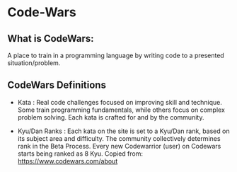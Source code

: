 # Code-Wars

## What is CodeWars:
A place to train in a programming language by writing code to a presented situation/problem.

## CodeWars Definitions
- Kata : Real code challenges focused on improving skill and technique. Some train programming fundamentals, while others focus on complex problem solving. Each kata is crafted for and by the community.

- Kyu/Dan Ranks : Each kata on the site is set to a Kyu/Dan rank, based on its subject area and difficulty. The community collectively determines rank in the Beta Process. Every new Codewarrior (user) on Codewars starts being ranked as 8 Kyu.
Copied from: https://www.codewars.com/about
